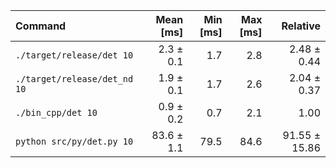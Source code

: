 | Command | Mean [ms] | Min [ms] | Max [ms] | Relative |
|:---|---:|---:|---:|---:|
| `./target/release/det 10` | 2.3 ± 0.1 | 1.7 | 2.8 | 2.48 ± 0.44 |
| `./target/release/det_nd 10` | 1.9 ± 0.1 | 1.7 | 2.6 | 2.04 ± 0.37 |
| `./bin_cpp/det 10` | 0.9 ± 0.2 | 0.7 | 2.1 | 1.00 |
| `python src/py/det.py 10` | 83.6 ± 1.1 | 79.5 | 84.6 | 91.55 ± 15.86 |

